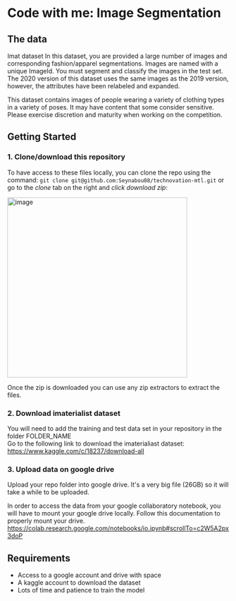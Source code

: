 # Code with me: Image Segmentation


## The data

Imat dataset In this dataset, you are provided a large number of images and corresponding fashion/apparel segmentations. Images are named with a unique ImageId. You must segment and classify the images in the test set. The 2020 version of this dataset uses the same images as the 2019 version, however, the attributes have been relabeled and expanded.

This dataset contains images of people wearing a variety of clothing types in a variety of poses. It may have content that some consider sensitive. Please exercise discretion and maturity when working on the competition.


## Getting Started

### 1. Clone/download this repository
To have access to these files locally, you can clone the repo using the command:
`git clone git@github.com:Seynabou08/technovation-mtl.git`
or go to the *clone* tab on the right and *click download zip*:

<img width="408" alt="image" src="https://user-images.githubusercontent.com/12241848/158026975-dae8aa44-b551-4d96-95d2-e4003e1e0761.png">

Once the zip is downloaded you can use any zip extractors to extract the files.

### 2. Download imaterialist dataset 
You will need to add the training and test data set in your repository in the folder FOLDER_NAME  
Go to the following link to download the imaterialiast dataset: https://www.kaggle.com/c/18237/download-all 

### 3. Upload data on google drive
Upload your repo folder into google drive. It's a very big file (26GB) so it will take a while to be uploaded.

In order to access the data from your google collaboratory notebook, you will have to mount your google drive locally. Follow this documentation to properly mount your drive.
https://colab.research.google.com/notebooks/io.ipynb#scrollTo=c2W5A2px3doP

## Requirements
- Access to a google account and drive with space
- A kaggle account to download the dataset
- Lots of time and patience to train the model
